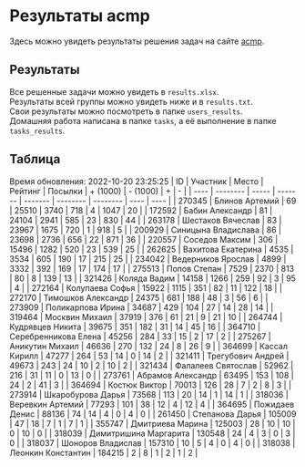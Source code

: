 # Результаты acmp
Здесь можно увидеть результаты решения задач на сайте [acmp](https://acmp.ru). 

## Результаты
Все решенные задачи можно увидеть в `results.xlsx`.  
Результаты всей группы можно увидеть ниже и в `results.txt`.  
Свои результаты можно посмотреть в папке `users_results`.  
Домашняя работа написана в папке `tasks`, а её выполнение в папке `tasks_results`.

## Таблица
Время обновления: 2022-10-20 23:25:25
| ID   | Участник | Место | Рейтинг | Посылки | + (1000) | - (1000) | +    | -    |
| ---- | -------- | ----- | ------- | ------- | -------- | -------- | ---- | ---- |
| 270345 | Блинов Артемий | 69 | 25510 | 3740 | 718 | 4 | 1047 | 20 |
| 172592 | Бабин Александр | 81 | 24104 | 2941 | 585 | 23 | 830 | 44 |
| 263178 | Шестаков Вячеслав | 83 | 23967 | 1675 | 720 | 1 | 918 | 5 |
| 200929 | Синицына Владислава | 86 | 23698 | 2736 | 656 | 22 | 871 | 36 |
| 220557 | Соседов Максим | 306 | 15496 | 1282 | 520 | 23 | 539 | 25 |
| 262625 | Вахитова Екатерина | 4535 | 3534 | 605 | 190 | 17 | 215 | 25 |
| 234042 | Ведерников Ярослав | 4899 | 3332 | 392 | 169 | 17 | 174 | 17 |
| 275513 | Попов Степан | 7529 | 2370 | 813 | 80 | 8 | 139 | 13 |
| 321426 | Коляда Вадим | 14158 | 1266 | 259 | 92 | 3 | 95 | 4 |
| 272164 | Колупаева Софья | 15922 | 1115 | 351 | 82 | 11 | 122 | 18 |
| 272170 | Тимошков Александр | 24375 | 681 | 188 | 48 | 3 | 56 | 6 |
| 273909 | Поликарпова Ирина | 34687 | 429 | 104 | 27 | 14 | 28 | 14 |
| 319464 | Москвин Михаил | 37919 | 376 | 61 | 21 | 9 | 21 | 10 |
| 264744 | Кудрявцев Никита | 39675 | 351 | 182 | 31 | 14 | 45 | 16 |
| 364710 | Серебренникова Елена | 45256 | 284 | 33 | 15 | 2 | 17 | 2 |
| 275267 | Аникутин Михаил | 46636 | 270 | 132 | 24 | 8 | 26 | 9 |
| 364699 | Кассал Кирилл | 47277 | 264 | 53 | 14 | 0 | 14 | 2 |
| 321411 | Трегубович Андрей | 49673 | 243 | 24 | 10 | 2 | 10 | 2 |
| 321434 | Фалалеев Святослав | 52962 | 216 | 31 | 11 | 0 | 13 | 0 |
| 273761 | Абрамов Александр | 63495 | 153 | 108 | 24 | 2 | 41 | 3 |
| 364694 | Костюк Виктор | 70013 | 126 | 28 | 7 | 2 | 8 | 3 |
| 273914 | Шкаробурова Дарья | 73568 | 113 | 20 | 14 | 1 | 14 | 1 |
| 318036 | Веревкин Артемий | 77293 | 101 | 38 | 12 | 4 | 12 | 4 |
| 364695 | Пожидаев Денис | 88136 | 74 | 14 | 4 | 0 | 4 | 0 |
| 261450 | Степанова Дарья | 105009 | 47 | 18 | 7 | 1 | 7 | 1 |
| 355747 | Дмитриева Марина | 125003 | 28 | 10 | 10 | 0 | 10 | 0 |
| 318039 | Димитришина Маргарита | 130548 | 24 | 4 | 3 | 0 | 3 | 0 |
| 318037 | Шоноров Владислав | 157310 | 10 | 5 | 4 | 0 | 4 | 0 |
| 318038 | Леонкин Константин | 184215 | 2 | 8 | 1 | 2 | 1 | 2 |
